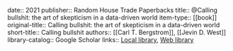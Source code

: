 date:: 2021
publisher:: Random House Trade Paperbacks
title:: @Calling bullshit: the art of skepticism in a data-driven world
item-type:: [[book]]
original-title:: Calling bullshit: the art of skepticism in a data-driven world
short-title:: Calling bullshit
authors:: [[Carl T. Bergstrom]], [[Jevin D. West]]
library-catalog:: Google Scholar
links:: [Local library](zotero://select/library/items/VWNQPD22), [Web library](https://www.zotero.org/users/6520516/items/VWNQPD22)

